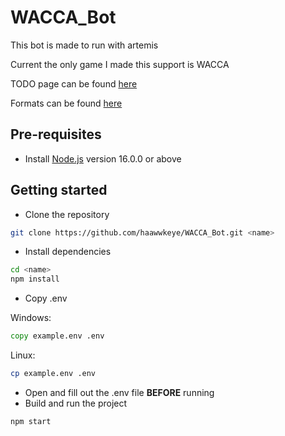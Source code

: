 # WACCA_Bot

This bot is made to run with artemis

Current the only game I made this support is WACCA

TODO page can be found [here](/TODO.md)

Formats can be found [here](/Format.md)

## Pre-requisites

- Install [Node.js](https://nodejs.org/en/) version 16.0.0 or above

## Getting started

- Clone the repository

```sh
git clone https://github.com/haawwkeye/WACCA_Bot.git <name>
```

- Install dependencies

```sh
cd <name>
npm install
```

- Copy .env

Windows:

```bat
copy example.env .env
```

Linux:

```sh
cp example.env .env
```

- Open and fill out the .env file **BEFORE** running
- Build and run the project

```sh
npm start
```
